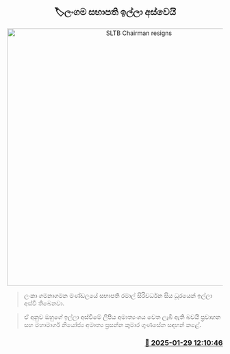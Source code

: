 <p align='center'><b><h2 align='center' title='SLTB Chairman resigns'>🏷ලංගම සභාපති ඉල්ලා අස්වෙයි</h2></b></p>
<p align='center'><img src='https://helakuru.sgp1.cdn.digitaloceanspaces.com/esana/images/lib/ramal-wijesinhe.jpg' width='600' alt='SLTB Chairman resigns'></p>

> ලංකා ගමනාගමන මණ්ඩලයේ සභාපති රමාල් සිරිවර්ධන සිය ධූරයෙන් ඉල්ලා අස්වී තිබෙනවා.

> ඒ අනුව ඔහුගේ ඉල්ලා අස්වීමේ ලිපිය අමාත්‍යංශය වෙත ලැබී ඇති බවයි ප්‍රවාහන සහ මහාමාර්ග නියෝජ්‍ය අමාත්‍ය ප්‍රසන්න කුමාර ගුණසේන සඳහන් කළේ. 



<h3 align='right'><a href='https://www.helakuru.lk/esana/p/106992/'>📅 2025-01-29 12:10:46</a></h3>
